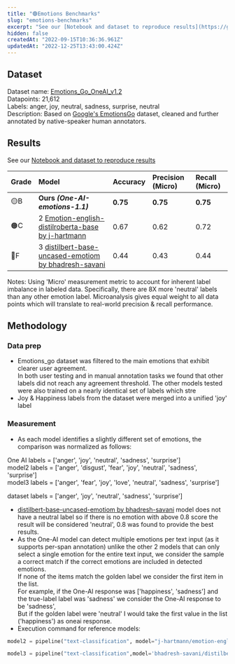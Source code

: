 ```yaml
---
title: "🟢Emotions Benchmarks"
slug: "emotions-benchmarks"
excerpt: "See our [Notebook and dataset to reproduce results](https://github.com/power-of-language/summary-example)"
hidden: false
createdAt: "2022-09-15T10:36:36.961Z"
updatedAt: "2022-12-25T13:43:00.424Z"
---
```

## Dataset

Dataset name: [Emotions_Go_OneAI_v1.2](https://github.com/power-of-language/Benchmarks/blob/main/Emotions/EmotionsGo_OneAI_v1.2.csv)  
Datapoints: 21,612  
Labels: anger, joy, neutral, sadness, surprise, neutral  
Description: Based on [Google's EmotionsGo](https://ai.googleblog.com/2021/10/goemotions-dataset-for-fine-grained.html) dataset, cleaned and further annotated by native-speaker human annotators.

## Results

See our [Notebook and dataset to reproduce results](https://github.com/power-of-language/Benchmarks/tree/main/Emotions)

| Grade | Model                                                                                                                          | Accuracy | Precision (Micro) | Recall (Micro) |
| :---- | :----------------------------------------------------------------------------------------------------------------------------- | :------- | :---------------- | :------------- |
| 🟡B   | **Ours _(One-AI-emotions-1.1)_**                                                                                               | **0.75** | **0.75**          | **0.75**       |
| 🟠C   | 2 [Emotion-english-distilroberta-base by j-hartmann](https://huggingface.co/j-hartmann/emotion-english-distilroberta-base)     | 0.67     | 0.62              | 0.72           |
| 🔴F   | 3 [distilbert-base-uncased-emotiom by bhadresh-savani](https://huggingface.co/bhadresh-savani/distilbert-base-uncased-emotion) | 0.44     | 0.43              | 0.44           |

Notes: Using 'Micro' measurement metric to account for inherent label imbalance in labeled data. Specifically, there are 8X more 'neutral' labels than any other emotion label. Microanalysis gives equal weight to all data points which will translate to real-world precision & recall performance.

## Methodology

### Data prep

- Emotions_go dataset was filtered to the main emotions that exhibit clearer user agreement.  
  In both user testing and in manual annotation tasks we found that other labels did not reach any agreement threshold. The other models tested were also trained on a nearly identical set of labels which stre
- Joy & Happiness labels from the dataset were merged into a unified 'joy' label

### Measurement

- As each model identifies a slightly different set of emotions, the comparison was normalized as follows:

One AI labels = ['anger', 'joy', 'neutral', 'sadness', 'surprise']  
model2 labels = ['anger', 'disgust', 'fear', 'joy', 'neutral', 'sadness', 'surprise']  
model3 labels = ['anger', 'fear', 'joy', 'love', 'neutral', 'sadness', 'surprise']

dataset labels = ['anger', 'joy', 'neutral', 'sadness', 'surprise']

- [distilbert-base-uncased-emotiom by bhadresh-savani](🔗) model does not have a neutral label so if there is no emotion with above 0.8 score the result will be considered 'neutral', 0.8 was found to provide the best results.
- As the One-AI model can detect multiple emotions per text input (as it supports per-span annotation) unlike the other 2 models that can only select a single emotion for the entire text input, we consider the sample a correct match if the correct emotions are included in detected emotions.  
  If none of the items match the golden label we consider the first item in the list.  
  For example, if the One-AI response was ['happiness', 'sadness'] and the true-label label was 'sadness' we consider the One-AI response to be 'sadness',  
  But if the golden label were 'neutral' I would take the first value in the list ('happiness') as oneai response.
- Execution command for reference models:

```python
model2 = pipeline("text-classification", model="j-hartmann/emotion-english-distilroberta-base", return_all_scores=True)

model3 = pipeline("text-classification",model='bhadresh-savani/distilbert-base-uncased-emotion', return_all_scores=True)
```